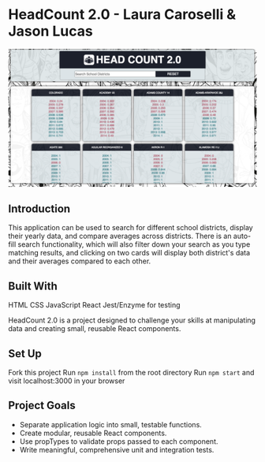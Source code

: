 # HeadCount 2.0 - Laura Caroselli & Jason Lucas

![HeadCount2/0 Screenshot](/assets/Screenshot.png?raw=true "HeadCount2.0 Screenshot")

## Introduction
This application can be used to search for different school districts, display their yearly data, and compare averages across districts. There is an auto-fill search functionality, which will also filter down your search as you type matching results, and clicking on two cards will display both district's data and their averages compared to each other. 

## Built With
HTML
CSS
JavaScript
React
Jest/Enzyme for testing

HeadCount 2.0 is a project designed to challenge your skills at manipulating data and creating small, reusable React components.  

## Set Up
Fork this project
Run `npm install` from the root directory
Run `npm start` and visit localhost:3000 in your browser


## Project Goals
* Separate application logic into small, testable functions.
* Create modular, reusable React components.
* Use propTypes to validate props passed to each component.
* Write meaningful, comprehensive unit and integration tests.
